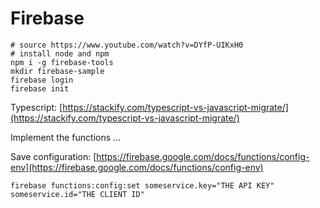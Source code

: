 # Firebase

```text
# source https://www.youtube.com/watch?v=DYfP-UIKxH0
# install node and npm
npm i -g firebase-tools
mkdir firebase-sample
firebase login
firebase init
```

Typescript: [https://stackify.com/typescript-vs-javascript-migrate/](https://stackify.com/typescript-vs-javascript-migrate/)

Implement the functions ...

Save configuration: [https://firebase.google.com/docs/functions/config-env](https://firebase.google.com/docs/functions/config-env) 

```text
firebase functions:config:set someservice.key="THE API KEY" someservice.id="THE CLIENT ID"
```

